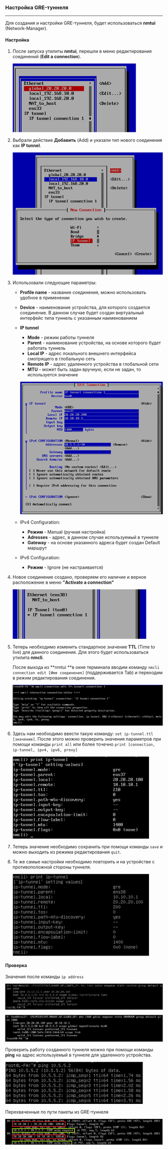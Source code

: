 ### Настройка GRE-туннеля

---

Для создания и настройки GRE-туннеля, будет использоваться **nmtui** (Network-Manager).



#### Настройка

1. После запуска утилиты **nmtui**, перешли в меню редактирования соединений (**Edit a connection**).

   ![image-20201005105923814](./image-20201005105923814.png)

2. Выбрали действие **Добавить** (Add) и указали тип нового соединения как **IP tunnel**.

   ![image-20201005110131454](./image-20201005110131454.png)

3. Использовали следующие параметры:

   - **Profile name** - название соединения, можно использовать удобное в применении

   - **Device** - наименование устройства, для которого создается соединение. В данном случае будет создан виртуальный интерфейс типа туннель с указанным наименованием

   - **IP tunnel**

     - **Mode** - режим работы туннеля
     - **Parent** - наименование устройства, на основе которого будет работать туннель
     - **Local IP** - адрес локального внешнего интерфейса смотрящего в глобальную сеть
     - **Remote IP** - адрес удаленного устройства в глобальной сети
     - **MTU** - может быть задан вручную, если не задан, то используется значение

     ![](./image-20201005110549274.png)

   - IPv4 Configuration:

     - **Режим** - Manual (ручная настройка)
     - **Adresses** - адрес, в данном случае используемый в туннеле
     - **Gateway** - на основе указанного адреса будет создан Default маршрут

   - IPv6 Configuration:

     - **Режим** - Ignore (не настраивается)

4. Новое соединение создано, проверяем его наличие и верное расположение в меню **"Activate a connection"**

   ![image-20201005111841641](./image-20201005111841641.png)

5. Теперь необходимо изменить стандартное значение **TTL** (Time to live) для данного соединения. Для этого будет использоваться утилита **nmcli**.

   После выхода из **nmtui **в окне терминала вводим команду `nmcli connection edit [Имя соединения]`  (поддерживается Tab) и переходим в режим редактирования соединения.

   ![image-20201005112238731](./image-20201005112238731.png)

6. Здесь нам необходимо ввести такую команду: `set ip-tunnel.ttl [значение]`. После этого можно проверить значения параметров при помощи команды `print all` или более точечно `print [connection, ip-tunnel, ipv4, ipv6, proxy]`

   ![ ](./image-20201005112751697.png)

7. Теперь значение необходимо сохранить при помощи команды `save` и можно выходить из режима редактирования `quit`.

8. Те же самые настройки необходимо повторить и на устройстве с противоположной стороны туннеля.

   ![image-20201005113018721](./image-20201005113018721.png)



#### Проверка

Значения после команды `ip address`

![image-2020100516123634](./image-2020100516123634.png)

![image-2020100516123635](./image-2020100516123635.png)

Проверить работу созданного туннеля можно при помощи команды **ping** на адрес используемый в туннеле для удаленного устройства.

![image-20201005113423055](./image-20201005113423055.png)

Перехваченные по пути пакеты из GRE-туннеля

![image-20201005113700904](./image-20201005113700904.png)